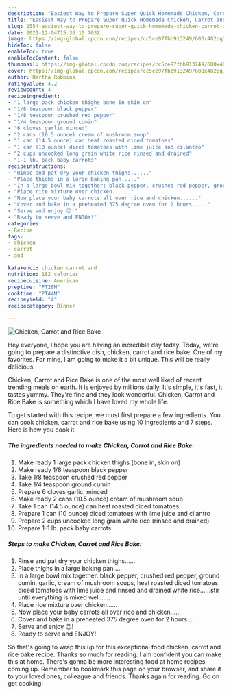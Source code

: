 ```yaml
---
description: "Easiest Way to Prepare Super Quick Homemade Chicken, Carrot and Rice Bake"
title: "Easiest Way to Prepare Super Quick Homemade Chicken, Carrot and Rice Bake"
slug: 2554-easiest-way-to-prepare-super-quick-homemade-chicken-carrot-and-rice-bake
date: 2021-12-04T15:36:15.703Z
image: https://img-global.cpcdn.com/recipes/cc5ce97fbb913249/680x482cq70/chicken-carrot-and-rice-bake-recipe-main-photo.jpg
hideToc: false
enableToc: true
enableTocContent: false
thumbnail: https://img-global.cpcdn.com/recipes/cc5ce97fbb913249/680x482cq70/chicken-carrot-and-rice-bake-recipe-main-photo.jpg
cover: https://img-global.cpcdn.com/recipes/cc5ce97fbb913249/680x482cq70/chicken-carrot-and-rice-bake-recipe-main-photo.jpg
author: Bertha Robbins
ratingvalue: 4.2
reviewcount: 4
recipeingredient:
- "1 large pack chicken thighs bone in skin on"
- "1/8 teaspoon black pepper"
- "1/8 teaspoon crushed red pepper"
- "1/4 teaspoon ground cumin"
- "6 cloves garlic minced"
- "2 cans (10.5 ounce) cream of mushroom soup"
- "1 can (14.5 ounce) can heat roasted diced tomatoes"
- "1 can (10 ounce) diced tomatoes with lime juice and cilantro"
- "2 cups uncooked long grain white rice rinsed and drained"
- "1-1 lb. pack baby carrots"
recipeinstructions:
- "Rinse and pat dry your chicken thighs......"
- "Place thighs in a large baking pan....."
- "In a large bowl mix together: black pepper, crushed red pepper, ground cumin, garlic, cream of mushroom soups, heat roasted diced tomatoes, diced tomatoes with lime juice and rinsed and drained white rice......stir until everything is mixed well......"
- "Place rice mixture over chicken......"
- "Now place your baby carrots all over rice and chicken......"
- "Cover and bake in a preheated 375 degree oven for 2 hours....."
- "Serve and enjoy 😉!"
- "Ready to serve and ENJOY!"
categories:
- Recipe
tags:
- chicken
- carrot
- and

katakunci: chicken carrot and 
nutrition: 182 calories
recipecuisine: American
preptime: "PT28M"
cooktime: "PT44M"
recipeyield: "4"
recipecategory: Dinner

---
```



![Chicken, Carrot and Rice Bake](https://img-global.cpcdn.com/recipes/cc5ce97fbb913249/680x482cq70/chicken-carrot-and-rice-bake-recipe-main-photo.jpg)

Hey everyone, I hope you are having an incredible day today. Today, we're going to prepare a distinctive dish, chicken, carrot and rice bake. One of my favorites. For mine, I am going to make it a bit unique. This will be really delicious.

Chicken, Carrot and Rice Bake is one of the most well liked of recent trending meals on earth. It is enjoyed by millions daily. It's simple, it's fast, it tastes yummy. They're fine and they look wonderful. Chicken, Carrot and Rice Bake is something which I have loved my whole life.




To get started with this recipe, we must first prepare a few ingredients. You can cook chicken, carrot and rice bake using 10 ingredients and 7 steps. Here is how you cook it.

<!--inarticleads1-->

##### The ingredients needed to make Chicken, Carrot and Rice Bake:

1. Make ready 1 large pack chicken thighs (bone in, skin on)
1. Make ready 1/8 teaspoon black pepper
1. Take 1/8 teaspoon crushed red pepper
1. Take 1/4 teaspoon ground cumin
1. Prepare 6 cloves garlic, minced
1. Make ready 2 cans (10.5 ounce) cream of mushroom soup
1. Take 1 can (14.5 ounce) can heat roasted diced tomatoes
1. Prepare 1 can (10 ounce) diced tomatoes with lime juice and cilantro
1. Prepare 2 cups uncooked long grain white rice (rinsed and drained)
1. Prepare 1-1 lb. pack baby carrots




<!--inarticleads2-->

##### Steps to make Chicken, Carrot and Rice Bake:

1. Rinse and pat dry your chicken thighs......
1. Place thighs in a large baking pan.....
1. In a large bowl mix together: black pepper, crushed red pepper, ground cumin, garlic, cream of mushroom soups, heat roasted diced tomatoes, diced tomatoes with lime juice and rinsed and drained white rice......stir until everything is mixed well......
1. Place rice mixture over chicken......
1. Now place your baby carrots all over rice and chicken......
1. Cover and bake in a preheated 375 degree oven for 2 hours.....
1. Serve and enjoy 😉!
1. Ready to serve and ENJOY!



So that's going to wrap this up for this exceptional food chicken, carrot and rice bake recipe. Thanks so much for reading. I am confident you can make this at home. There's gonna be more interesting food at home recipes coming up. Remember to bookmark this page on your browser, and share it to your loved ones, colleague and friends. Thanks again for reading. Go on get cooking!
